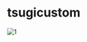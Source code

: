 # tsugicustom
![1](https://github.com/pravintargaryen/tsugicustom/assets/96950453/917b0502-4648-451f-a419-e1ba9bafb0a9)

